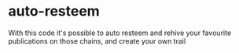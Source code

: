# auto-resteem

With this code it's possible to auto resteem and rehive your favourite publications on those chains, and create your own trail
